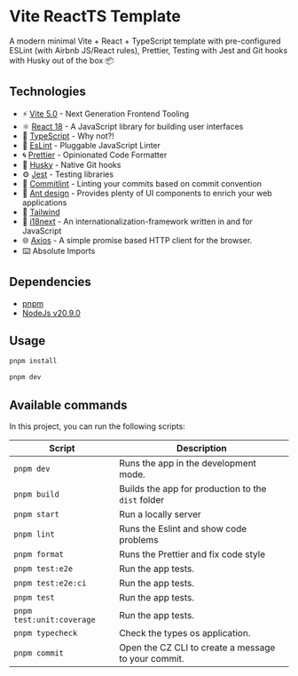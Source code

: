 # Vite ReactTS Template

A modern minimal Vite + React + TypeScript template with pre-configured ESLint (with Airbnb JS/React rules), Prettier, Testing with Jest and Git hooks with Husky out of the box 📦

## Technologies

- ⚡️ [Vite 5.0](https://vitejs.dev/) - Next Generation Frontend Tooling
- ⚛️ [React 18](https://reactjs.org/) - A JavaScript library for building user interfaces
- 💎 [TypeScript](https://www.typescriptlang.org/) - Why not?!
- 🔨 [EsLint](https://eslint.org/) - Pluggable JavaScript Linter
- 🌀 [Prettier](https://prettier.io) - Opinionated Code Formatter
- 🐺 [Husky](https://github.com/typicode/husky) - Native Git hooks
- ⚙️ [Jest](https://jestjs.io/) - Testing libraries
- 📑 [Commitlint](https://commitlint.js.org/) - Linting your commits based on commit convention
- 🐜 [Ant design](https://ant.design/) - Provides plenty of UI components to enrich your web applications
- 💨 [Tailwind](https://tailwindcss.com/)
- 🐄 [i18next](i18next) - An internationalization-framework written in and for JavaScript
- 🌐 [Axios](https://axios-http.com/ptbr/docs/intro) - A simple promise based HTTP client for the browser.
- ⌨️ Absolute Imports

## Dependencies

- [pnpm](https://pnpm.io/pt/)
- [NodeJs v20.9.0](https://nodejs.org/en)

## Usage

```bash
pnpm install

pnpm dev
```

## Available commands

<p>In this project, you can run the following scripts:</p>

| Script                    | Description                                         |
| ------------------------- | --------------------------------------------------- |
| `pnpm dev`                | Runs the app in the development mode.               |
| `pnpm build`              | Builds the app for production to the `dist` folder  |
| `pnpm start`              | Run a locally server                                |
| `pnpm lint`               | Runs the Eslint and show code problems              |
| `pnpm format`             | Runs the Prettier and fix code style                |
| `pnpm test:e2e`           | Run the app tests.                                  |
| `pnpm test:e2e:ci`        | Run the app tests.                                  |
| `pnpm test`               | Run the app tests.                                  |
| `pnpm test:unit:coverage` | Run the app tests.                                  |
| `pnpm typecheck`          | Check the types os application.                     |
| `pnpm commit`             | Open the CZ CLI to create a message to your commit. |
